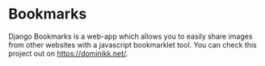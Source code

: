 # Bookmarks

Django Bookmarks is a web-app which allows you to easily share images from other websites with a javascript bookmarklet tool.
You can check this project out on https://dominikk.net/.
